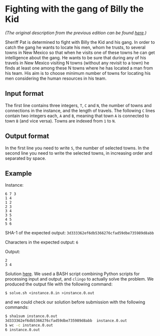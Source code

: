 # Fighting with the gang of Billy the Kid

*(The original description from the previous edition can be found [here](https://github.com/lpcp-contest/lpcp-contest-2019/blob/master/billykid/billykid.md).)*

Sheriff Pat is determined to fight with Billy the Kid and his gang.
In order to catch the gang he wants to locate his men, whom he trusts, to several towns in New Mexico so that when he visits one of these towns he can get intelligence about the gang.
He wants to be sure that during any of his travels in New Mexico visiting N towns (without any revisit to a town) he finds at least one among these N towns where he has located a man from his team.
His aim is to choose minimum number of towns for locating his men considering the human resources in his team.


## Input format

The first line contains three integers, `T`, `C` and `N`, the number of towns and connections in the instance, and the length of travels.
The following `C` lines contain two integers each, `A` and `B`, meaning that town `A` is connected to town `B` (and vice versa).
Towns are indexed from `1` to `N`.


## Output format

In the first line you need to write `S`, the number of selected towns.
In the second line you need to write the selected towns, in increasing order and separated by space.


## Example

Instance:

```
6 7 3
1 4
1 2
2 3
3 4
3 5
4 5
5 6
```

SHA-1 of the expected output: `3d333362ef6db5366276cfad59dbe735989d8abb`

Characters in the expected output: `6`

Output:

```
2
3 4
```

Solution [here](https://github.com/alviano/lpcp-contest-2020/raw/master/billykid.zip).
We used a BASH script combining Python scripts for processing input and output, and `clingo` to actually solve the problem.
We produced the output file with the following command:
```
$ solve.sh <instance.0.in >instance.0.out
```
and we could check our solution before submission with the following commands:
```sh
$ sha1sum instance.0.out 
3d333362ef6db5366276cfad59dbe735989d8abb  instance.0.out
$ wc -c instance.0.out 
6 instance.0.out
```